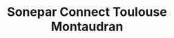 ---
title: "Sonepar Connect Toulouse Montaudran"
url: /toulouse/sonepar-connect-toulouse-montaudran/
shop: Elektrisch
---
